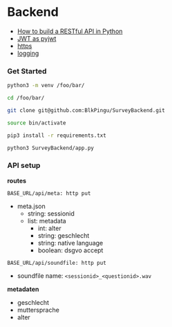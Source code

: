 # Backend

- [How to build a RESTful API in Python](https://scotch.io/tutorials/build-a-restful-api-with-flask-the-tdd-way)
- [JWT as pyjwt](https://realpython.com/token-based-authentication-with-flask/)
- [https](https://stackoverflow.com/questions/29458548/can-you-add-https-functionality-to-a-python-flask-web-server)
- [logging](https://code-maven.com/python-flask-logging)


### Get Started

```bash
python3 -m venv /foo/bar/
```
```bash
cd /foo/bar/
```
```bash
git clone git@github.com:BlkPingu/SurveyBackend.git
```
```bash
source bin/activate
```
```bash
pip3 install -r requirements.txt
```
```bash
python3 SurveyBackend/app.py
```


### API setup

**routes**

`BASE_URL/api/meta: http put`

- meta.json
  - string: sessionid
  - list: metadata
    - int: alter
    - string: geschlecht
    - string: native language
    - boolean: dsgvo accept



`BASE_URL/api/soundfile: http put`

- soundfile name: `<sessionid>_<questionid>.wav`





**metadaten**

- geschlecht
- muttersprache
- alter